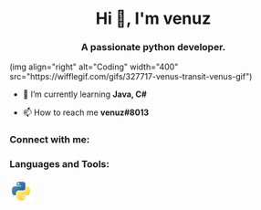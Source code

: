 <h1 align="center">Hi 👋, I'm venuz</h1>
<h3 align="center">A passionate python developer.</h3>
(img align="right" alt="Coding" width="400" src="https://wifflegif.com/gifs/327717-venus-transit-venus-gif")

- 🌱 I’m currently learning **Java, C#**

- 📫 How to reach me **venuz#8013**

<h3 align="left">Connect with me:</h3>
<p align="left">
</p>

<h3 align="left">Languages and Tools:</h3>
<p align="left"> <a href="https://www.python.org" target="_blank" rel="noreferrer"> <img src="https://raw.githubusercontent.com/devicons/devicon/master/icons/python/python-original.svg" alt="python" width="40" height="40"/> </a> </p>
